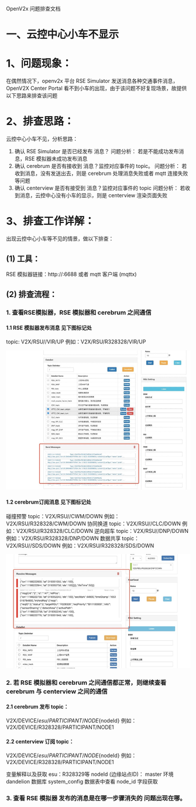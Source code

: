 OpenV2x 问题排查文档

# 一、云控中心小车不显示

# 1、问题现象：

在偶然情况下，openv2x 平台 RSE Simulator 发送消息各种交通事件消息，OpenV2X Center Portal
看不到小车的出现，由于该问题不好复现场景，故提供以下思路来排查该问题

# 2、排查思路：

云控中心小车不见，分析思路：

1. 确认 RSE Simulator 是否已经发布 消息？ 问题分析： 若是不能成功发布消息，RSE 模拟器未成功发布消息
2. 确认 cerebrum 是否有接收到 消息？监控对应事件的 topic。 问题分析： 若收到消息，没有发送出去，则是 cerebrum 处理消息失败或者 mqtt 连接失败等问题
3. 确认 centerview 是否有接受到 消息？监控对应事件的 topic 问题分析： 若收到消息，云控中心没有小车的显示，则是 centerview 渲染页面失败

# 3、排查工作详解：

出现云控中心小车等不见的情景，做以下排查：

## (1) 工具：

RSE 模拟器链接：http://<ip-address>:6688 或者 mqtt 客户端 (mqttx)

## (2) 排查流程：

### 1. 查看RSE模拟器，RSE 模拟器和 cerebrum 之间通信

#### 1.1 RSE 模拟器发布消息 见下图标记处

topic: V2X/RSU/<RSU>/VIR/UP 例如：V2X/RSU/R328328/VIR/UP

![](images/publish_mes.jpg)

#### 1.2 cerebrum订阅消息 见下图标记处

碰撞预警 topic：V2X/RSU/<RSU>/CWM/DOWN 例如：V2X/RSU/R328328/CWM/DOWN 协同换道 topic：V2X/RSU/<RSU>/CLC/DOWN
例如：V2X/RSU/R328328/CLC/DOWN 逆向超车 topic：V2X/RSU/<RSU>/DNP/DOWN 例如：V2X/RSU/R328328/DNP/DOWN 数据共享
topic：V2X/RSU/<RSU>/SDS/DOWN 例如：V2X/RSU/R328328/SDS/DOWN

![](images/subscribe_mes.jpg)

### 2. 若 RSE 模拟器和 cerebrum 之间通信都正常，则继续查看 cerebrum 与 centerview 之间的通信

#### 2.1 cerebrum 发布 topic：

V2X/DEVICE/${esu}/PARTICIPANT/NODE${nodeId} 例如：V2X/DEVICE/R328328/PARTICIPANT/NODE1

#### 2.2 centerview 订阅 topic：

V2X/DEVICE/${esu}/PARTICIPANT/NODE${nodeId} 例如： V2X/DEVICE/R328328/PARTICIPANT/NODE1

变量解释以及获取 esu：R328329等 nodeId (边缘站点ID)： master 环境 dandelion 数据库 system_config 数据表中查看 node_id 字段获取

### 3. 查看 RSE 模拟器 发布的消息是在哪一步骤消失的 问题出现在哪。
